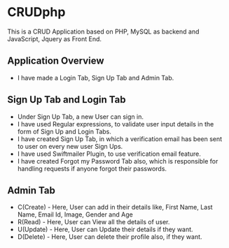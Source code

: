 # CRUDphp
This is a CRUD Application based on PHP, MySQL as backend and JavaScript, Jquery as Front End.

## Application Overview

* I have made a Login Tab, Sign Up Tab and Admin Tab.

## Sign Up Tab and Login Tab
* Under Sign Up Tab, a new User can sign in.
* I have used Regular expressions, to validate user input details in the form of Sign Up and Login Tabs.
* I have created Sign Up Tab, in which a verification email has been sent to user on every new user Sign Ups.
* I have used Swiftmailer Plugin, to use verification email feature.
* I have created Forgot my Password Tab also, which is responsible for handling requests if anyone forgot their passwords.

## Admin Tab
* C(Create) - Here, User can add in their details like, First Name, Last Name, Email Id, Image, Gender and Age
* R(Read) - Here, User can View all the details of user.
* U(Update) - Here, User can Update their details if they want.
* D(Delete) - Here, User can delete their profile also, if they want.
 
